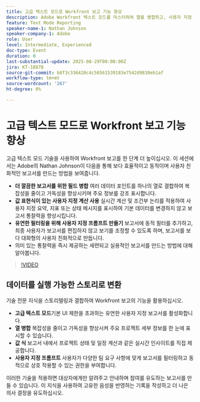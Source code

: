 ```yaml
---
title: 고급 텍스트 모드로 Workfront 보고 기능 향상
description: Adobe Workfront 텍스트 모드를 마스터하여 열을 병합하고, 사용자 지정 값 표현식을 만들고, 보다 스마트한 보고를 위한 동적 프롬프트를 만드는 방법을 알아봅니다.
feature: Text Mode Reporting
speaker-name-1: Nathan Johnson
speaker-company-1: Adobe
role: User
level: Intermediate, Experienced
doc-type: Event
duration: 0
last-substantial-update: 2025-08-29T00:00:00Z
jira: KT-18878
source-git-commit: b8f3c336420c4c56561539183e7542d9830eb1af
workflow-type: tm+mt
source-wordcount: '267'
ht-degree: 0%

---
```



# 고급 텍스트 모드로 Workfront 보고 기능 향상

고급 텍스트 모드 기술을 사용하여 Workfront 보고를 한 단계 더 높이십시오. 이 세션에서는 Adobe의 Nathan Johnson이 다음을 통해 보다 효율적이고 동적이며 사용자 친화적인 보고서를 만드는 방법을 보여줍니다.

* **더 깔끔한 보고서를 위한 필드 병합** 여러 데이터 포인트를 하나의 열로 결합하여 복잡성을 줄이고 가독성을 향상시키며 주요 정보를 강조 표시합니다.
* **값 표현식이 있는 사용자 지정 계산 사용** 실시간 계산 및 조건부 논리를 적용하여 사용자 지정 요약, 지표 또는 상태 메시지를 표시하여 기본 데이터를 변경하지 않고 보고서 통찰력을 향상시킵니다.
* **유연한 필터링을 위해 사용자 지정 프롬프트 만들기** 보고서에 동적 필터를 추가하고, 최종 사용자가 보고서를 편집하지 않고 보기를 조정할 수 있도록 하며, 보고서를 보다 대화형의 사용자 친화적으로 만듭니다.
* 의미 있는 통찰력을 즉시 제공하는 세련되고 실용적인 보고서를 만드는 방법에 대해 알아봅니다.

>[!VIDEO](https://video.tv.adobe.com/v/3471498/?learn=on&enablevpops)

## 데이터를 실행 가능한 스토리로 변환

기술 전문 지식을 스토리텔링과 결합하여 Workfront 보고의 기능을 활용하십시오.

* **고급 텍스트 모드**기본 UI 제한을 초과하는 유연한 사용자 지정 보고서를 활성화합니다.
* **열 병합** 복잡성을 줄이고 가독성을 향상시켜 주요 프로젝트 세부 정보를 한 눈에 표시할 수 있습니다.
* **값 식** 보고서 내에서 프로젝트 상태 및 일정 계산과 같은 실시간 인사이트를 직접 제공합니다.
* **사용자 지정 프롬프트** 사용자가 다양한 팀 요구 사항에 맞게 보고서를 필터링하고 동적으로 상호 작용할 수 있는 권한을 부여합니다.

이러한 기술을 적용하면 대상자에게만 알려주고 안내하며 참여를 유도하는 보고서를 만들 수 있습니다. 이 지식을 사용하여 고유한 음성을 반영하는 기록을 작성하고 더 나은 의사 결정을 유도하십시오.